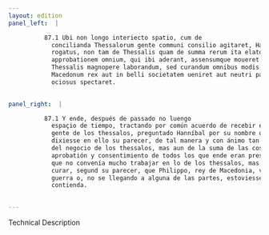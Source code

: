 ```yaml
---
layout: edition
panel_left:  |

          87.1 Ubi non longo interiecto spatio, cum de
            concilianda Thessalorum gente communi consilio agitaret, Hannibal nominatim sententiam
            rogatus, non tam de Thessalis quam de summa rerum ita elato animo disseruit, ut
            approbationem omnium, qui ibi aderant, assensumque moueret. 2 Non enim de
            Thessalis magnopere laborandum, sed curandum omnibus modis censuit, ut Philippus
            Macedonum rex aut in belli societatem ueniret aut neutri parti adhaerens dimicationem
            ociosus spectaret.
        

panel_right:  |

          87.1 Y ende, después de passado no luengo
            espaçio de tiempo, tractando por común acuerdo de recebir en su estrecha amistad la
            gente de los thessalos, preguntado Hanníbal por su nombre que
            dixiesse en ello su parecer, de tal manera y con ánimo tan altivo, discutió no solamente
            del negocio de los thessalos, mas aun de la suma de las cosas, que conmovió la
            aprobatión y consentimiento de todos los que ende eran presentes. 2 Diziendo
            que no convenía mucho trabajar en lo de los thessalos, mas en todas manera devrían
            curar, segund su parecer, que Philippo, rey de Macedonia, veniesse a la compañía de la
            guerra o, no se llegando a alguna de las partes, estoviesse quedo y mirasse la
            contienda.
        

---
```


 Technical Description 

        